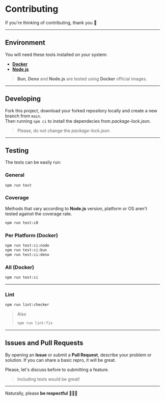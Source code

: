 # Contributing

If you're thinking of contributing, thank you 🎉

---

## Environment

You will need these tools installed on your system:

- [**Docker**](https://www.docker.com/products/docker-desktop/)
- [**Node.js**](https://nodejs.org/pt-br/download/current)

> **Bun**, **Deno** and **Node.js** are tested using **Docker** official images.

---

## Developing

Fork this project, download your forked repository locally and create a new branch from `main`.  
Then running `npm ci` to install the dependecies from _package-lock.json_.

> Please, do not change the _package-lock.json_.

---

## Testing

The tests can be easily run:

### General

```sh
npm run test
```

### Coverage

Methods that vary according to **Node.js** version, platform or OS aren't tested against the coverage rate.

```sh
npm run test:c8
```

### Per Platform (Docker)

```sh
npm run test:ci:node
npm run test:ci:bun
npm run test:ci:deno
```

### All (Docker)

```sh
npm run test:ci
```

---

### Lint

```sh
npm run lint:checker
```

> Also
>
> ```sh
> npm run lint:fix
> ```

---

## Issues and Pull Requests

By opening an **Issue** or submit a **Pull Request**, describe your problem or solution. If you can share a basic repro, it will be great.

Please, let's discuss before to submitting a feature.

> Including tests would be great!

---

Naturally, please **be respectful** 🙋🏻‍♂️
